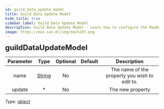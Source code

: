 ```yaml
---
id: guild_data_update_model
title: Guild Data Update Model
hide_title: true
sidebar_label: Guild Data Update Model
description: Guild Data Update Model - Learn how to configure the MaiBot.
image: https://mai-san.ml/img/mai%207.png
---
```


<b> <font size='5'> guildDataUpdateModel </font> </b>


| Parameter | Type | Optional | Default | Description |
|:-:|:-:|:-:|:-:|:-:|
|name| [String](https://developer.mozilla.org/en-US/docs/Web/JavaScript/Reference/Global_Objects/String)|No| |The name of the property you wish to edit to.
|update| * | No | | The new property|


*Type: [object](https://developer.mozilla.org/en-US/docs/Web/JavaScript/Reference/Global_Objects/Object)*
